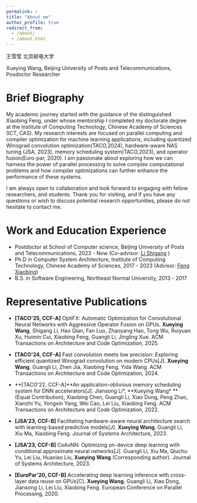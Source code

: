 ```yaml
---
permalink: /
title: "About me"
author_profile: true
redirect_from: 
  - /about/
  - /about.html
---
```


王雪莹 北京邮电大学 

Xueying Wang, Beijing University of Posts and Telecommunications, Posdoctor Researcher

# Brief Biography

My academic journey started with the guidance of the distinguished Xiaobing Feng, under whose mentorship I completed my doctorate degree at the Institute of Computing Technology, Chinese Academy of Sciences (ICT, CAS). My research interests are focused on parallel computing and compiler optimization for machine learning applications, including quantized Winograd convolution optimization(TACO,2024), hardware-aware NAS tuning (JSA, 2023), memory scheduling system(TACO,2023), and operator fusion(Euro-par, 2020). I am passionate about exploring how we can harness the power of parallel processing to solve complex computational problems and how compiler optimizations can further enhance the performance of these systems.

I am always open to collaboration and look forward to engaging with fellow researchers, and students. Thank you for visiting, and if you have any questions or wish to discuss potential research opportunities, please do not hesitate to contact me.


# Work  and Education Experience
* Postdoctor at School of Computer science, Beijing University of Posts and Telecommunications, 2023 - Now (Co-advisor: [Li Shigang](https://shigangli.github.io/) )
* Ph.D in Computer System Architecture, Institute of Computing Technology, Chinese Academy of Sciences, 2017 - 2023 (Advisor: [Feng Xiaobing](https://www.ict.ac.cn/sourcedb/cn/jssrck/200909/t20090917_2496613.html))
* B.S. in Software Engineering, Northeast Normal University, 2013 - 2017


# Representative Publications
* **[TACO'25, CCF-A]** OptiFX: Automatic Optimization for Convolutional Neural Networks with Aggressive Operator Fusion on GPUs. **Xueying Wang**, Shigang Li, Hao Qian, Fan Luo, Zhaoyang Hao, Tong Wu, Ruiyuan Xu, Huimin Cui, Xiaobing Feng, Guangli Li, Jingling Xue. ACM Transactions on Architecture and Code Optimization, 2025.

* **[TACO'24, CCF-A]** Fast convolution meets low precision: Exploring efficient quantized Winograd convolution on modern CPUs[J]. **Xueying Wang**, Guangli Li, Zhen Jia, Xiaobing Feng, Yida Wang. ACM Transactions on Architecture and Code Optimization, 2024.

* **[TACO'22, CCF-A]**An application-oblivious memory scheduling system for DNN accelerators[J]. Jiansong Li\*, **Xueying Wang\* **(Equal Contribution), Xiaobing Chen, Guangli Li, Xiao Dong, Peng Zhao, Xianzhi Yu, Yongxin Yang, Wei Cao, Lei Liu, Xiaobing Feng. ACM Transactions on Architecture and Code Optimization, 2022.

* **[JSA'23, CCF-B]** Facilitating hardware-aware neural architecture search with learning-based predictive models[J]. **Xueying Wang**, Guangli Li, Xiu Ma, Xiaobing Feng. Journal of Systems Architecture, 2023.

* **[JSA'23, CCF-B]** CoAxNN: Optimizing on-device deep learning with conditional approximate neural networks[J]. Guangli Li, Xiu Ma, Qiuchu Yu, Lei Liu, Huaxiao Liu, **Xueying Wang** (Corresponding author). Journal of Systems Architecture, 2023.

* **[EuroPar'20, CCF-B]** Accelerating deep learning inference with cross-layer data reuse on GPUs[C]. **Xueying Wang**, Guangli Li, Xiao Dong, Jiansong Li, Lei Liu, Xiaobing Feng. European Conference on Parallel Processing, 2020.



